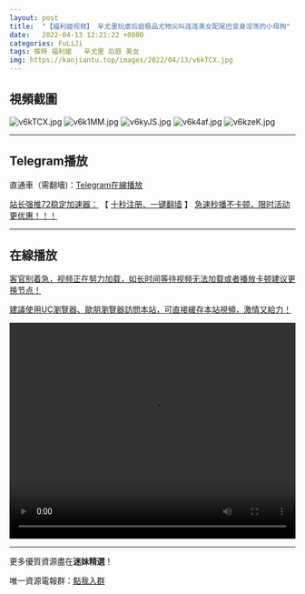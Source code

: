 ```yaml
---
layout: post
title:  "【福利姬视频】 辛尤里玩虐后庭极品尤物尖叫连连美女配尾巴变身淫荡的小母狗"
date:   2022-04-13 12:21:22 +0800
categories: FuLiJi
tags: 推特 福利姬   辛尤里 后庭 美女
img: https://kanjiantu.top/images/2022/04/13/v6kTCX.jpg
---
```



## 視頻截圖

![v6kTCX.jpg](https://kanjiantu.top/images/2022/04/13/v6kTCX.jpg)
![v6k1MM.jpg](https://kanjiantu.top/images/2022/04/13/v6k1MM.jpg)
![v6kyJS.jpg](https://kanjiantu.top/images/2022/04/13/v6kyJS.jpg)
![v6k4af.jpg](https://kanjiantu.top/images/2022/04/13/v6k4af.jpg)
![v6kzeK.jpg](https://kanjiantu.top/images/2022/04/13/v6kzeK.jpg)

* * *
## Telegram播放

直通車（需翻墻)：[Telegram在線播放](https://t.me/mimeijingxuan/695)

<u>站长强推72稳定加速器：</u> 【 [十秒注册、一键翻墙](https://72vpn.xyz/#/register?code=mimei) 】
<u>  急速秒播不卡顿，限时活动更优惠！！！</u>
* * *
## 在線播放
<u>客官别着急，视频正在努力加载，如长时间等待视频无法加载或者播放卡顿建议更换节点！</u>

<u>建議使用UC瀏覽器、歐朋瀏覽器訪問本站，可直接緩存本站視頻，激情又給力！</u>
<center><video src="https://cdn.publer.io/uploads/videos/6251f320db27973d1eaefd6f/88416db484fccc4bfd112c933b4862c0.mp4" width="100%" height="380px" controls="controls"></video></center>

* * *
更多優質資源盡在**迷妹精選**！

唯一資源電報群：[點我入群](https://t.me/mimeijingxuan)



